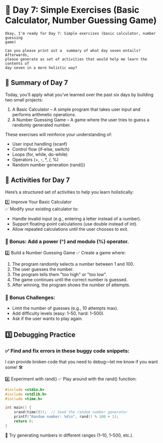 # 📌 Day 7: Simple Exercises (Basic Calculator, Number Guessing Game)
```
Okay, I'm ready for Day 7: Simple exercises (basic calculator, number guessing
game) 

Can you please print out a  summary of what day seven entails? Afterwards,
please generate as set of activities that would help me learn the contents of
day seven in a more holistic way?
```
## 🔹 Summary of Day 7
Today, you’ll apply what you’ve learned over the past six days by building two small projects:

1. A Basic Calculator – A simple program that takes user input and performs arithmetic operations.
2. A Number Guessing Game – A game where the user tries to guess a randomly generated number.

These exercises will reinforce your understanding of:

* User input handling (scanf)
* Control flow (if-else, switch)
* Loops (for, while, do-while)
* Operators (+, -, *, /, %)
* Random number generation (rand())

## 🎯 Activities for Day 7
Here’s a structured set of activities to help you learn holistically:

1️⃣ Improve Your Basic Calculator  
✅ Modify your existing calculator to:

* Handle invalid input (e.g., entering a letter instead of a number).
* Support floating-point calculations (use double instead of int).
* Allow repeated calculations until the user chooses to exit.

### 📌 Bonus: Add a power (^) and modulo (%) operator.

2️⃣ Build a Number Guessing Game
✅ Create a game where:  
1. The program randomly selects a number between 1 and 100.  
2. The user guesses the number.  
3. The program tells them "too high" or "too low".  
4. The game continues until the correct number is guessed.  
5. After winning, the program shows the number of attempts.  

### 📌 Bonus Challenges:

* Limit the number of guesses (e.g., 10 attempts max).  
* Add difficulty levels (easy: 1–50, hard: 1–500).  
* Ask if the user wants to play again.  

## 3️⃣ Debugging Practice
### ✅ Find and fix errors in these buggy code snippets:
I can provide broken code that you need to debug—let me know if you want some! 🛠️

4️⃣ Experiment with rand()
✅ Play around with the rand() function:

```c
#include <stdio.h>
#include <stdlib.h>
#include <time.h>

int main() {
    srand(time(0));  // Seed the random number generator
    printf("Random number: %d\n", rand() % 100 + 1);
    return 0;
}
```
📌 Try generating numbers in different ranges (1–10, 1–500, etc.).
